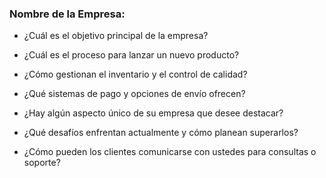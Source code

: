 ### **Nombre de la Empresa:**

- ¿Cuál es el objetivo principal de la empresa?

- ¿Cuál es el proceso para lanzar un nuevo producto?

- ¿Cómo gestionan el inventario y el control de calidad?

- ¿Qué sistemas de pago y opciones de envío ofrecen?

- ¿Hay algún aspecto único de su empresa que desee destacar?

- ¿Qué desafíos enfrentan actualmente y cómo planean superarlos?

- ¿Cómo pueden los clientes comunicarse con ustedes para consultas o soporte?